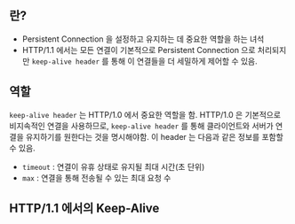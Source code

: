 
## 란?

* Persistent Connection 을 설정하고 유지하는 데 중요한 역할을 하는 녀석
* HTTP/1.1 에서는 모든 연결이 기본적으로 Persistent Connection 으로 처리되지만 `keep-alive header` 를 통해 이 연결들을 더 세밀하게 제어할 수 있음.


## 역할

`keep-alive header` 는 HTTP/1.0 에서 중요한 역할을 함.
HTTP/1.0 은 기본적으로 비지속적인 연결을 사용하므로, `keep-alive header` 를 통해 클라이언트와 서버가 연결을 유지하기를 원한다는 것을 명시해야함. 이 header 는 다음과 같은 정보를 포함할 수 있음.

* `timeout` : 연결이 유휴 상태로 유지될 최대 시간(초 단위)
* `max` : 연결을 통해 전송될 수 있는 최대 요청 수

## HTTP/1.1 에서의 Keep-Alive
